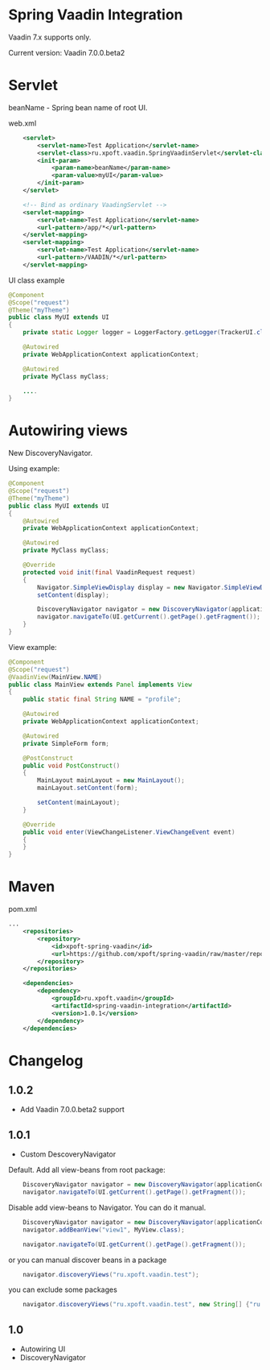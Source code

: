 Spring Vaadin Integration
=======================

Vaadin 7.x supports only.

Current version: Vaadin 7.0.0.beta2

# Servlet

beanName - Spring bean name of root UI.

web.xml
~~~~~ xml
    <servlet>
        <servlet-name>Test Application</servlet-name>
        <servlet-class>ru.xpoft.vaadin.SpringVaadinServlet</servlet-class>
        <init-param>
            <param-name>beanName</param-name>
            <param-value>myUI</param-value>
        </init-param>
    </servlet>

    <!-- Bind as ordinary VaadingServlet -->
    <servlet-mapping>
        <servlet-name>Test Application</servlet-name>
        <url-pattern>/app/*</url-pattern>
    </servlet-mapping>
    <servlet-mapping>
        <servlet-name>Test Application</servlet-name>
        <url-pattern>/VAADIN/*</url-pattern>
    </servlet-mapping>
~~~~~

UI class example

~~~~ java
@Component
@Scope("request")
@Theme("myTheme")
public class MyUI extends UI
{
    private static Logger logger = LoggerFactory.getLogger(TrackerUI.class);

    @Autowired
    private WebApplicationContext applicationContext;

    @Autowired
    private MyClass myClass;

    ....
}
~~~~

# Autowiring views
New DiscoveryNavigator.

Using example:
~~~~ java
@Component
@Scope("request")
@Theme("myTheme")
public class MyUI extends UI
{
    @Autowired
    private WebApplicationContext applicationContext;

    @Autowired
    private MyClass myClass;

    @Override
    protected void init(final VaadinRequest request)
    {
        Navigator.SimpleViewDisplay display = new Navigator.SimpleViewDisplay();
        setContent(display);

        DiscoveryNavigator navigator = new DiscoveryNavigator(applicationContext, UI.getCurrent(), display);
        navigator.navigateTo(UI.getCurrent().getPage().getFragment());
    }
}
~~~~

View example:
~~~~ java
@Component
@Scope("request")
@VaadinView(MainView.NAME)
public class MainView extends Panel implements View
{
    public static final String NAME = "profile";

    @Autowired
    private WebApplicationContext applicationContext;

    @Autowired
    private SimpleForm form;

    @PostConstruct
    public void PostConstruct()
    {
        MainLayout mainLayout = new MainLayout();
        mainLayout.setContent(form);

        setContent(mainLayout);
    }

    @Override
    public void enter(ViewChangeListener.ViewChangeEvent event)
    {
    }
}
~~~~

# Maven

pom.xml
~~~~ xml
...
    <repositories>
        <repository>
            <id>xpoft-spring-vaadin</id>
            <url>https://github.com/xpoft/spring-vaadin/raw/master/repository</url>
        </repository>
    </repositories>

    <dependencies>
        <dependency>
            <groupId>ru.xpoft.vaadin</groupId>
            <artifactId>spring-vaadin-integration</artifactId>
            <version>1.0.1</version>
        </dependency>
    </dependencies>
~~~~

# Changelog

## 1.0.2
- Add Vaadin 7.0.0.beta2 support

## 1.0.1
- Custom DescoveryNavigator

Default. Add all view-beans from root package:
~~~~ java
    DiscoveryNavigator navigator = new DiscoveryNavigator(applicationContext, UI.getCurrent().getPage().getCurrent(), display);
    navigator.navigateTo(UI.getCurrent().getPage().getFragment());
~~~~

Disable add view-beans to Navigator.
You can do it manual.
~~~~ java
    DiscoveryNavigator navigator = new DiscoveryNavigator(applicationContext, UI.getCurrent().getPage().getCurrent(), display, false);
    navigator.addBeanView("view1", MyView.class);

    navigator.navigateTo(UI.getCurrent().getPage().getFragment());
~~~~
or you can manual discover beans in a package
~~~~ java
    navigator.discoveryViews("ru.xpoft.vaadin.test");
~~~~
you can exclude some packages
~~~~ java
    navigator.discoveryViews("ru.xpoft.vaadin.test", new String[] {"ru.xpoft.vaadin.test.one", "ru.xpoft.vaadin.test.two"})
~~~~

## 1.0
- Autowiring UI
- DiscoveryNavigator